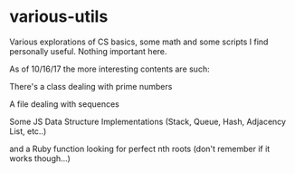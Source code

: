 # various-utils

Various explorations of CS basics, some math and some scripts I find personally useful. Nothing important here.

As of 10/16/17 the more interesting contents are such:

There's a class dealing with prime numbers

A file dealing with sequences 

Some JS Data Structure Implementations (Stack, Queue, Hash, Adjacency List, etc..)

and a Ruby function looking for perfect nth roots (don't remember if it works though...)
